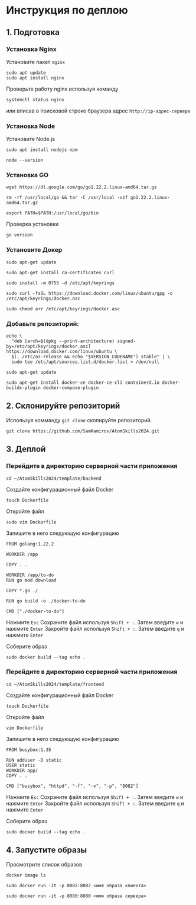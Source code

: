 # Инструкция по деплою

## 1. Подготовка

### Установка Nginx
Установите пакет `nginx`

```
sudo apt update
sudo apt install nginx
```

Проверьте работу nginx используя команду

```
systemctl status nginx
```

или вписав в поисковой строке браузера адрес `http://ip-адрес-сервера`

### Установка Node

Установите Node.js

```
sudo apt install nodejs npm

node --version
```

### Установка GO

```
wget https://dl.google.com/go/go1.22.2.linux-amd64.tar.gz
```

```
rm -rf /usr/local/go && tar -C /usr/local -xzf go1.22.2.linux-amd64.tar.gz
```

```
export PATH=$PATH:/usr/local/go/bin
```

Проверка установки

```
go version
```


### Установите Докер

```
sudo apt-get update
```

```
sudo apt-get install ca-certificates curl
```

```
sudo install -m 0755 -d /etc/apt/keyrings
```

```
sudo curl -fsSL https://download.docker.com/linux/ubuntu/gpg -o /etc/apt/keyrings/docker.asc
```

```
sudo chmod a+r /etc/apt/keyrings/docker.asc
```

### Добавьте репозиторий:
```
echo \
  "deb [arch=$(dpkg --print-architecture) signed-by=/etc/apt/keyrings/docker.asc] https://download.docker.com/linux/ubuntu \
  $(. /etc/os-release && echo "$VERSION_CODENAME") stable" | \
  sudo tee /etc/apt/sources.list.d/docker.list > /dev/null
```

```
sudo apt-get update
```

```
sudo apt-get install docker-ce docker-ce-cli containerd.io docker-buildx-plugin docker-compose-plugin
```


## 2. Склонируйте репозиторий

Используя комманду `git clone` скопируйте репозиторий.

```
git clone https://github.com/SamKamirov/AtomSkills2024.git
```

## 3. Деплой

### Перейдите в директорию серверной части приложения

```
cd ~/AtomSkills2024/template/backend
```

Создайте конфигурационный файл Docker

```
touch Dockerfile
```

Откройте файл

```
sudo vim Dockerfile
```

Запишите в него следующую конфигурацию

```
FROM golang:1.22.2

WORKDIR /app

COPY . .
 
WORKDIR /app/to-do
RUN go mod download

COPY *.go ./

RUN go build -o ./docker-to-do

CMD ["./docker-to-do"]
```

Нажмите `Esc`
Сохраните файл используя `Shift + :`. Затем введите `w` и нажмите `Enter`
Закройте файл используя `Shift + :`. Затем введите `q` и нажмите `Enter`

Соберите образ

```
sudo docker build --tag echo .
```

### Перейдите в директорию серверной части приложения

```
cd ~/AtomSkills2024/template/frontend
```

Создайте конфигурационный файл Docker

```touch Dockerfile```

Откройте файл

```vim Dockerfile```

Запишите в него следующую конфигурацию

```
FROM busybox:1.35

RUN adduser -D static
USER static
WORKDIR app/
COPY . .

CMD ["busybox", "httpd", "-f", "-v", "-p", "8082"]
```

Нажмите `Esc`
Сохраните файл используя `Shift + :`. Затем введите `w` и нажмите `Enter`
Закройте файл используя `Shift + :`. Затем введите `q` и нажмите `Enter`

Соберите образ

```
sudo docker build --tag echo .
```

## 4. Запустите образы

Просмотрите список образов

```
docker image ls
```

```
sudo docker run -it -p 8082:8082 <имя образа клиента>
```

```
sudo docker run -it -p 8080:8080 <имя образа сервера>
```




